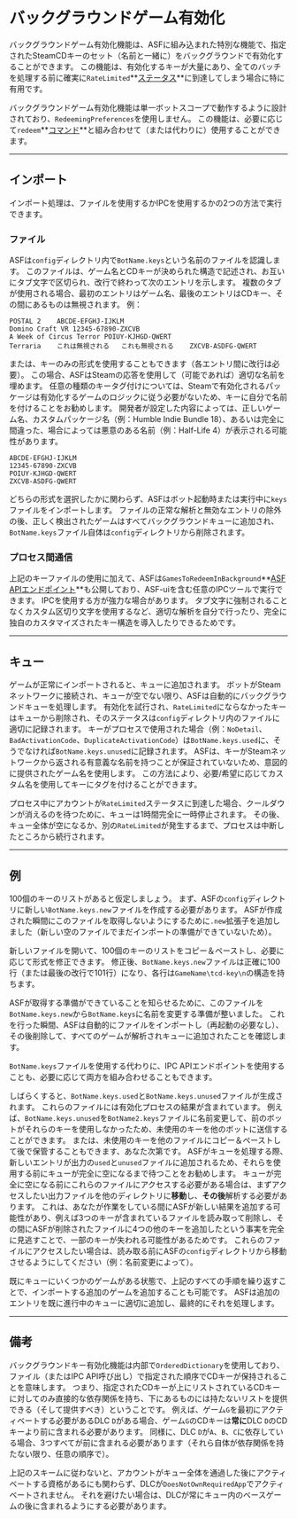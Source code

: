 # バックグラウンドゲーム有効化

バックグラウンドゲーム有効化機能は、ASFに組み込まれた特別な機能で、指定されたSteamCDキーのセット（名前と一緒に）をバックグラウンドで有効化することができます。 この機能は、有効化するキーが大量にあり、全てのバッチを処理する前に確実に`RateLimited`**[ステータス](https://github.com/JustArchiNET/ArchiSteamFarm/wiki/FAQ#what-is-the-meaning-of-status-when-redeeming-a-key)**に到達してしまう場合に特に有用です。

バックグラウンドゲーム有効化機能は単一ボットスコープで動作するように設計されており、`RedeemingPreferences`を使用しません。 この機能は、必要に応じて`redeem`**[コマンド](https://github.com/JustArchiNET/ArchiSteamFarm/wiki/Commands)**と組み合わせて（または代わりに）使用することができます。

---

## インポート

インポート処理は、ファイルを使用するかIPCを使用するかの2つの方法で実行できます。

### ファイル

ASFは`config`ディレクトリ内で`BotName.keys`という名前のファイルを認識します。 このファイルは、ゲーム名とCDキーが決められた構造で記述され、お互いにタブ文字で区切られ、改行で終わって次のエントリを示します。 複数のタブが使用される場合、最初のエントリはゲーム名、最後のエントリはCDキー、その間にあるものは無視されます。 例：

```text
POSTAL 2    ABCDE-EFGHJ-IJKLM
Domino Craft VR 12345-67890-ZXCVB
A Week of Circus Terror POIUY-KJHGD-QWERT
Terraria    これは無視される   これも無視される    ZXCVB-ASDFG-QWERT
```

または、キーのみの形式を使用することもできます（各エントリ間に改行は必要）。 この場合、ASFはSteamの応答を使用して（可能であれば）適切な名前を埋めます。 任意の種類のキータグ付けについては、Steamで有効化されるパッケージは有効化するゲームのロジックに従う必要がないため、キーに自分で名前を付けることをお勧めします。 開発者が設定した内容によっては、正しいゲーム名、カスタムパッケージ名（例：Humble Indie Bundle 18）、あるいは完全に間違った、場合によっては悪意のある名前（例：Half-Life 4）が表示される可能性があります。

```text
ABCDE-EFGHJ-IJKLM
12345-67890-ZXCVB
POIUY-KJHGD-QWERT
ZXCVB-ASDFG-QWERT
```

どちらの形式を選択したかに関わらず、ASFはボット起動時または実行中に`keys`ファイルをインポートします。 ファイルの正常な解析と無効なエントリの除外の後、正しく検出されたゲームはすべてバックグラウンドキューに追加され、`BotName.keys`ファイル自体は`config`ディレクトリから削除されます。

### プロセス間通信

上記のキーファイルの使用に加えて、ASFは`GamesToRedeemInBackground`**[ASF APIエンドポイント](https://github.com/JustArchiNET/ArchiSteamFarm/wiki/IPC#asf-api)**も公開しており、ASF-uiを含む任意のIPCツールで実行できます。 IPCを使用する方が強力な場合があります。 タブ文字に強制されることなくカスタム区切り文字を使用するなど、適切な解析を自分で行ったり、完全に独自のカスタマイズされたキー構造を導入したりできるためです。

---

## キュー

ゲームが正常にインポートされると、キューに追加されます。 ボットがSteamネットワークに接続され、キューが空でない限り、ASFは自動的にバックグラウンドキューを処理します。 有効化を試行され、`RateLimited`にならなかったキーはキューから削除され、そのステータスは`config`ディレクトリ内のファイルに適切に記録されます。 キーがプロセスで使用された場合（例：`NoDetail`、`BadActivationCode`、`DuplicateActivationCode`）は`BotName.keys.used`に、そうでなければ`BotName.keys.unused`に記録されます。 ASFは、キーがSteamネットワークから返される有意義な名前を持つことが保証されていないため、意図的に提供されたゲーム名を使用します。 この方法により、必要/希望に応じてカスタム名を使用してキーにタグを付けることができます。

プロセス中にアカウントが`RateLimited`ステータスに到達した場合、クールダウンが消えるのを待つために、キューは1時間完全に一時停止されます。 その後、キュー全体が空になるか、別の`RateLimited`が発生するまで、プロセスは中断したところから続行されます。

---

## 例

100個のキーのリストがあると仮定しましょう。 まず、ASFの`config`ディレクトリに新しい`BotName.keys.new`ファイルを作成する必要があります。 ASFが作成された瞬間にこのファイルを取得しないようにするために`.new`拡張子を追加しました（新しい空のファイルでまだインポートの準備ができていないため）。

新しいファイルを開いて、100個のキーのリストをコピー＆ペーストし、必要に応じて形式を修正できます。 修正後、`BotName.keys.new`ファイルは正確に100行（または最後の改行で101行）になり、各行は`GameName\tcd-key\n`の構造を持ちます。

ASFが取得する準備ができていることを知らせるために、このファイルを`BotName.keys.new`から`BotName.keys`に名前を変更する準備が整いました。 これを行った瞬間、ASFは自動的にファイルをインポートし（再起動の必要なし）、その後削除して、すべてのゲームが解析されキューに追加されたことを確認します。

`BotName.keys`ファイルを使用する代わりに、IPC APIエンドポイントを使用することも、必要に応じて両方を組み合わせることもできます。

しばらくすると、`BotName.keys.used`と`BotName.keys.unused`ファイルが生成されます。 これらのファイルには有効化プロセスの結果が含まれています。 例えば、`BotName.keys.unused`を`BotName2.keys`ファイルに名前変更して、前のボットがそれらのキーを使用しなかったため、未使用のキーを他のボットに送信することができます。 または、未使用のキーを他のファイルにコピー＆ペーストして後で保管することもできます、あなた次第です。 ASFがキューを処理する際、新しいエントリが出力の`used`と`unused`ファイルに追加されるため、それらを使用する前にキューが完全に空になるまで待つことをお勧めします。 キューが完全に空になる前にこれらのファイルにアクセスする必要がある場合は、まずアクセスしたい出力ファイルを他のディレクトリに**移動**し、**その後**解析する必要があります。 これは、あなたが作業をしている間にASFが新しい結果を追加する可能性があり、例えば3つのキーが含まれているファイルを読み取って削除し、その間にASFが削除されたファイルに4つの他のキーを追加したという事実を完全に見逃すことで、一部のキーが失われる可能性があるためです。 これらのファイルにアクセスしたい場合は、読み取る前にASFの`config`ディレクトリから移動させるようにしてください（例：名前変更によって）。

既にキューにいくつかのゲームがある状態で、上記のすべての手順を繰り返すことで、インポートする追加のゲームを追加することも可能です。 ASFは追加のエントリを既に進行中のキューに適切に追加し、最終的にそれを処理します。

---

## 備考

バックグラウンドキー有効化機能は内部で`OrderedDictionary`を使用しており、ファイル（またはIPC API呼び出し）で指定された順序でCDキーが保持されることを意味します。 つまり、指定されたCDキーが上にリストされているCDキーに対してのみ直接的な依存関係を持ち、下にあるものには持たないリストを提供できる（そして提供すべき）ということです。 例えば、ゲーム`G`を最初にアクティベートする必要があるDLC `D`がある場合、ゲーム`G`のCDキーは**常に**DLC `D`のCDキーより前に含まれる必要があります。 同様に、DLC `D`が`A`、`B`、`C`に依存している場合、3つすべてが前に含まれる必要があります（それら自体が依存関係を持たない限り、任意の順序で）。

上記のスキームに従わないと、アカウントがキュー全体を通過した後にアクティベートする資格があるにも関わらず、DLCが`DoesNotOwnRequiredApp`でアクティベートされません。 それを避けたい場合は、DLCが常にキュー内のベースゲームの後に含まれるようにする必要があります。